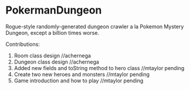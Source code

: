 # PokermanDungeon
Rogue-style randomly-generated dungeon crawler a la Pokemon Mystery Dungeon, except a billion times worse.

Contributions:
1. Room class design //achernega
2. Dungeon class design //achernega
3. Added new fields and toString method to hero class //mtaylor pending
4. Create two new heroes and monsters //mtaylor pending
5. Game introduction and how to play //mtaylor pending
